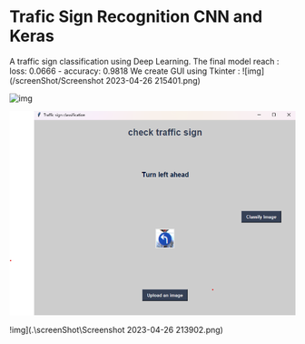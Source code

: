 # Trafic Sign Recognition CNN and Keras 
 
A traffic sign classification using Deep Learning. The final model reach : 
 loss: 0.0666 - accuracy: 0.9818
We create GUI using Tkinter : 
![img](/screenShot/Screenshot 2023-04-26 215401.png)

![img](screenShot/1.png")

![img](.\screenShot\2.png)

!img](.\screenShot\Screenshot 2023-04-26 213902.png)

